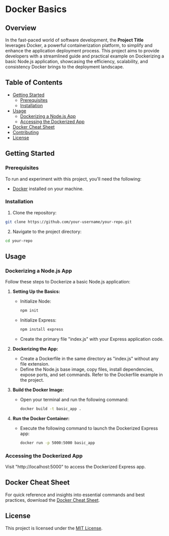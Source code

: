 
# Docker Basics

## Overview

In the fast-paced world of software development, the **Project Title** leverages Docker, a powerful containerization platform, to simplify and enhance the application deployment process. This project aims to provide developers with a streamlined guide and practical example on Dockerizing a basic Node.js application, showcasing the efficiency, scalability, and consistency Docker brings to the deployment landscape.

## Table of Contents

- [Getting Started](#getting-started)
  - [Prerequisites](#prerequisites)
  - [Installation](#installation)
- [Usage](#usage)
  - [Dockerizing a Node.js App](#dockerizing-a-nodejs-app)
  - [Accessing the Dockerized App](#accessing-the-dockerized-app)
- [Docker Cheat Sheet](#docker-cheat-sheet)
- [Contributing](#contributing)
- [License](#license)

## Getting Started

### Prerequisites

To run and experiment with this project, you'll need the following:

- [Docker](https://www.docker.com/get-started) installed on your machine.

### Installation

1. Clone the repository:

```bash
git clone https://github.com/your-username/your-repo.git
```

2. Navigate to the project directory:

```bash
cd your-repo
```

## Usage

### Dockerizing a Node.js App

Follow these steps to Dockerize a basic Node.js application:

1. **Setting Up the Basics:**
   - Initialize Node:
     ```bash
     npm init
     ```
   - Initialize Express:
     ```bash
     npm install express
     ```
   - Create the primary file "index.js" with your Express application code.

2. **Dockerizing the App:**
   - Create a Dockerfile in the same directory as "index.js" without any file extension.
   - Define the Node.js base image, copy files, install dependencies, expose ports, and set commands. Refer to the Dockerfile example in the project.

3. **Build the Docker Image:**
   - Open your terminal and run the following command:
     ```bash
     docker build -t basic_app .
     ```

4. **Run the Docker Container:**
   - Execute the following command to launch the Dockerized Express app:
     ```bash
     docker run -p 5000:5000 basic_app
     ```

### Accessing the Dockerized App

Visit "http://localhost:5000" to access the Dockerized Express app.

## Docker Cheat Sheet

For quick reference and insights into essential commands and best practices, download the [Docker Cheat Sheet](https://docs.docker.com/get-started/docker_cheatsheet.pdf).

## License

This project is licensed under the [MIT License](LICENSE).
